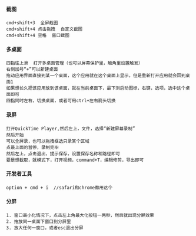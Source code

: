 #### 截图
```
cmd+shift+3  全屏截图
cmd+shift+4 点击拖拽  自定义截图
cmd+shift+4 空格  窗口截图
```

#### 多桌面
```
四指往上滑  打开多桌面管理（也可以屏幕保护里，触角里设置触发）
右侧加号“+”可以新建桌面
拖动应用界面直接到某一个桌面，这个应用就在这个桌面上显示，但是重新打开应用就会回到桌面1
如果想长久把该应用放到该桌面，就在当前桌面下，最下测启动图标，右键，选项，选中这个桌面即可
四指同时左右，切换桌面，或者可用ctrl+左右箭头切换
```

#### 录屏
```
打开QuickTime Player,然后左上，文件，选择“新建屏幕录制”
然后开始
可以全屏录，也可以拖拽框选只录某个区域
点最上面的暂停，录制完毕
然后左上，点击退出，提示保存，设置保存名称和路径即可
要是想截取，就模式下，打开视频，command+T，编辑修剪，导出即可
```

#### 开发者工具
```
option + cmd + i  //safari和chrome都用这个
```

#### 分屏
```
1. 窗口最小化情况下，点击左上角最大化按钮一两秒，然后就出现分屏效果
2. 拖放同一桌面下窗口到分屏里
3. 放大任何一窗口，或者esc退出分屏
```
